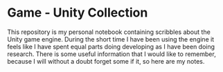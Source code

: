 # Game - Unity Collection
This repository is my personal notebook containing scribbles about the Unity game engine.
During the short time I have been using the engine it feels like I have spent equal parts doing developing as I have been doing research.
There is some useful information that I would like to remember, because I will without a doubt forget some if it, so here are my notes.
